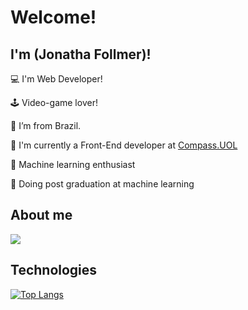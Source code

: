 # Welcome!

 

## I'm (Jonatha Follmer)!

 

:computer: I'm Web Developer!

🕹️ Video-game lover!

:house_with_garden: I’m from Brazil.

🏢 I'm currently a Front-End developer at <a href="https://compass.uol/" target="_blank">Compass.UOL</a>

🧠 Machine learning enthusiast

🏫 Doing post graduation at machine learning

## About me

<p>
 <a href="https://www.linkedin.com/in/jonatha-follmer-4a6704128/">
   <img src="https://img.shields.io/badge/LinkedIn-0077B5?style=for-the-badge&logo=linkedin&logoColor=white">
 </a>
</p>

<!-- ## Buy Me a Coffe

<a href="https://www.buymeacoffee.com/jonathanfollmer" target="_blank"><img src="https://cdn.buymeacoffee.com/buttons/default-orange.png" alt="Buy Me A Coffee" height="41" width="174"></a>

-->

## Technologies
[![Top Langs](https://github-readme-stats.vercel.app/api/top-langs/?username=ElJohnnie&layout=pie)](https://github.com/ElJohnnie/github-readme-stats)

<!-- ## WakaTime
[![Harlok's WakaTime stats](https://github-readme-stats.vercel.app/api/wakatime?username=ElJohnnie)](https://github.com/ElJohnnie/github-readme-stats)

-->




